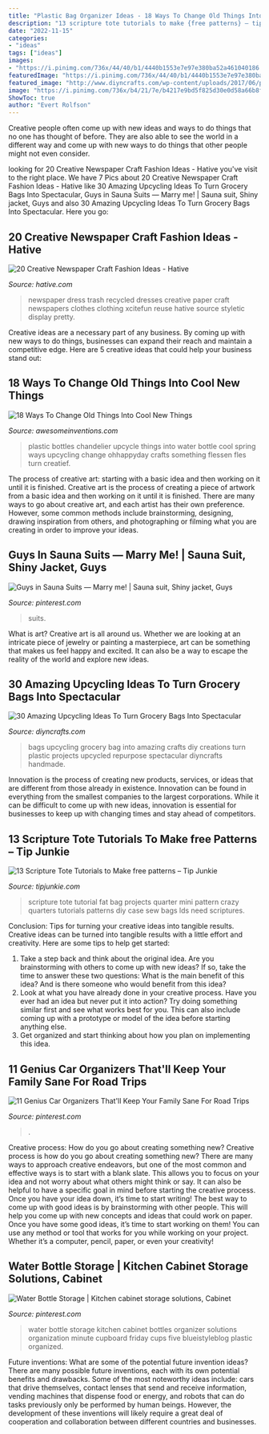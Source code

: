 ```yaml
---
title: "Plastic Bag Organizer Ideas - 18 Ways To Change Old Things Into Cool New Things"
description: "13 scripture tote tutorials to make {free patterns} – tip junkie"
date: "2022-11-15"
categories:
- "ideas"
tags: ["ideas"]
images:
- "https://i.pinimg.com/736x/44/40/b1/4440b1553e7e97e380ba52a461040186.jpg"
featuredImage: "https://i.pinimg.com/736x/44/40/b1/4440b1553e7e97e380ba52a461040186.jpg"
featured_image: "http://www.diyncrafts.com/wp-content/uploads/2017/06/plastic-bag-projects.jpg"
image: "https://i.pinimg.com/736x/b4/21/7e/b4217e9bd5f825d30e0d58a66b8fc0fc.jpg"
ShowToc: true
author: "Evert Rolfson"
---
```



Creative people often come up with new ideas and ways to do things that no one has thought of before. They are also able to see the world in a different way and come up with new ways to do things that other people might not even consider.

	

		
looking for 20 Creative Newspaper Craft Fashion Ideas - Hative you've visit to the right place. We have 7 Pics about 20 Creative Newspaper Craft Fashion Ideas - Hative like 30 Amazing Upcycling Ideas To Turn Grocery Bags Into Spectacular, Guys in Sauna Suits — Marry me! | Sauna suit, Shiny jacket, Guys and also 30 Amazing Upcycling Ideas To Turn Grocery Bags Into Spectacular. Here you go:
		
    
## 20 Creative Newspaper Craft Fashion Ideas - Hative

<img loading=lazy src="https://hative.com/wp-content/uploads/2014/10/newspaper-craft-fashion-ideas/15-creative-newspaper-craft-fashion-ideas.jpg" onerror="this.onerror=null;this.src='https://tse4.mm.bing.net/th?id=OIP.IejDamsUQNQSrqNCzMfXuQHaKo&amp;pid=15.1';" alt="20 Creative Newspaper Craft Fashion Ideas - Hative">

_Source: hative.com_

>newspaper dress trash recycled dresses creative paper craft newspapers clothes clothing xcitefun reuse hative source styletic display pretty. 

	

Creative ideas are a necessary part of any business. By coming up with new ways to do things, businesses can expand their reach and maintain a competitive edge. Here are 5 creative ideas that could help your business stand out: 

    
## 18 Ways To Change Old Things Into Cool New Things

<img loading=lazy src="http://www.awesomeinventions.com/wp-content/uploads/2015/08/bottles-chandelier.jpg" onerror="this.onerror=null;this.src='https://tse4.mm.bing.net/th?id=OIP.3hd110Pst3Xgz9hcCL7iVgHaOj&amp;pid=15.1';" alt="18 Ways To Change Old Things Into Cool New Things">

_Source: awesomeinventions.com_

>plastic bottles chandelier upcycle things into water bottle cool spring ways upcycling change ohhappyday crafts something flessen fles turn creatief. 

	

The process of creative art: starting with a basic idea and then working on it until it is finished.
Creative art is the process of creating a piece of artwork from a basic idea and then working on it until it is finished. There are many ways to go about creative art, and each artist has their own preference. However, some common methods include brainstorming, designing, drawing inspiration from others, and photographing or filming what you are creating in order to improve your ideas.

    
## Guys In Sauna Suits — Marry Me! | Sauna Suit, Shiny Jacket, Guys

<img loading=lazy src="https://i.pinimg.com/736x/b4/21/7e/b4217e9bd5f825d30e0d58a66b8fc0fc.jpg" onerror="this.onerror=null;this.src='https://tse2.mm.bing.net/th?id=OIP.blVTmieel6WG49EgvxD39gAAAA&amp;pid=15.1';" alt="Guys in Sauna Suits — Marry me! | Sauna suit, Shiny jacket, Guys">

_Source: pinterest.com_

>suits. 

	

What is art?
Creative art is all around us. Whether we are looking at an intricate piece of jewelry or painting a masterpiece, art can be something that makes us feel happy and excited. It can also be a way to escape the reality of the world and explore new ideas.

    
## 30 Amazing Upcycling Ideas To Turn Grocery Bags Into Spectacular

<img loading=lazy src="http://www.diyncrafts.com/wp-content/uploads/2017/06/plastic-bag-projects.jpg" onerror="this.onerror=null;this.src='https://tse3.mm.bing.net/th?id=OIP.bR7fTZvfHcoc-BBUwT8QIwHaD4&amp;pid=15.1';" alt="30 Amazing Upcycling Ideas To Turn Grocery Bags Into Spectacular">

_Source: diyncrafts.com_

>bags upcycling grocery bag into amazing crafts diy creations turn plastic projects upcycled repurpose spectacular diyncrafts handmade. 

	

Innovation is the process of creating new products, services, or ideas that are different from those already in existence. Innovation can be found in everything from the smallest companies to the largest corporations. While it can be difficult to come up with new ideas, innovation is essential for businesses to keep up with changing times and stay ahead of competitors.

    
## 13 Scripture Tote Tutorials To Make free Patterns – Tip Junkie

<img loading=lazy src="https://cdn.tipjunkie.com/wp-content/uploads/cache/c5/54/c55472c2bd81272857cad60c790eceef.jpg" onerror="this.onerror=null;this.src='https://tse1.mm.bing.net/th?id=OIP.AYwa-1ckuYsHBhTxIZbv7AHaLC&amp;pid=15.1';" alt="13 Scripture Tote Tutorials to Make free patterns – Tip Junkie">

_Source: tipjunkie.com_

>scripture tote tutorial fat bag projects quarter mini pattern crazy quarters tutorials patterns diy case sew bags lds need scriptures. 

	

Conclusion: Tips for turning your creative ideas into tangible results.
Creative ideas can be turned into tangible results with a little effort and creativity. Here are some tips to help get started: 
1. Take a step back and think about the original idea. Are you brainstorming with others to come up with new ideas? If so, take the time to answer these two questions: What is the main benefit of this idea? And is there someone who would benefit from this idea? 
2. Look at what you have already done in your creative process. Have you ever had an idea but never put it into action? Try doing something similar first and see what works best for you. This can also include coming up with a prototype or model of the idea before starting anything else. 
3. Get organized and start thinking about how you plan on implementing this idea.

    
## 11 Genius Car Organizers That&#039;ll Keep Your Family Sane For Road Trips

<img loading=lazy src="https://i.pinimg.com/736x/44/40/b1/4440b1553e7e97e380ba52a461040186.jpg" onerror="this.onerror=null;this.src='https://tse1.mm.bing.net/th?id=OIP.7BcDmwAcU92uuoGViz5hKgHaKA&amp;pid=15.1';" alt="11 Genius Car Organizers That&#039;ll Keep Your Family Sane For Road Trips">

_Source: pinterest.com_

>. 

	

Creative process: How do you go about creating something new?
Creative process is how do you go about creating something new? There are many ways to approach creative endeavors, but one of the most common and effective ways is to start with a blank slate. This allows you to focus on your idea and not worry about what others might think or say. It can also be helpful to have a specific goal in mind before starting the creative process. Once you have your idea down, it’s time to start writing! The best way to come up with good ideas is by brainstorming with other people. This will help you come up with new concepts and ideas that could work on paper. Once you have some good ideas, it’s time to start working on them! You can use any method or tool that works for you while working on your project. Whether it’s a computer, pencil, paper, or even your creativity!

    
## Water Bottle Storage | Kitchen Cabinet Storage Solutions, Cabinet

<img loading=lazy src="https://i.pinimg.com/736x/59/db/ea/59dbea8a9d4faed6497dba7515893fb4.jpg" onerror="this.onerror=null;this.src='https://tse4.mm.bing.net/th?id=OIP.xTpD5Jz4bijNtRVxptgdHAHaLH&amp;pid=15.1';" alt="Water Bottle Storage | Kitchen cabinet storage solutions, Cabinet">

_Source: pinterest.com_

>water bottle storage kitchen cabinet bottles organizer solutions organization minute cupboard friday cups five blueistyleblog plastic organized. 

	

Future inventions: What are some of the potential future invention ideas?
There are many possible future inventions, each with its own potential benefits and drawbacks. Some of the most noteworthy ideas include: cars that drive themselves, contact lenses that send and receive information, vending machines that dispense food or energy, and robots that can do tasks previously only be performed by human beings. However, the development of these inventions will likely require a great deal of cooperation and collaboration between different countries and businesses.


